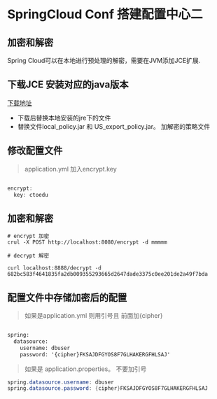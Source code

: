 # SpringCloud Conf 搭建配置中心二

## 加密和解密

Spring Cloud可以在本地进行预处理的解密，需要在JVM添加JCE扩展.


## 下载JCE 安装对应的java版本

[下载地址](http://www.oracle.com/technetwork/java/javase/downloads/jce8-download-2133166.html)

* 下载后替换本地安装的jre下的文件
* 替换文件local_policy.jar 和 US_export_policy.jar。 加解密的策略文件

## 修改配置文件


> application.yml 加入encrypt.key 

```java

encrypt:
  key: ctoedu

```

## 加密和解密
```shell
# encrypt 加密
crul -X POST http://localhost:8080/encrypt -d mmmmm

# decrypt 解密

curl localhost:8888/decrypt -d 682bc583f4641835fa2db009355293665d2647dade3375c0ee201de2a49f7bda

```

## 配置文件中存储加密后的配置

> 如果是application.yml 则用引号且 前面加{cipher}

```xml

spring:
  datasource:
    username: dbuser
    password: '{cipher}FKSAJDFGYOS8F7GLHAKERGFHLSAJ'

```

> 如果是 application.properties。 不要加引号

```java
spring.datasource.username: dbuser
spring.datasource.password: {cipher}FKSAJDFGYOS8F7GLHAKERGFHLSAJ
```


